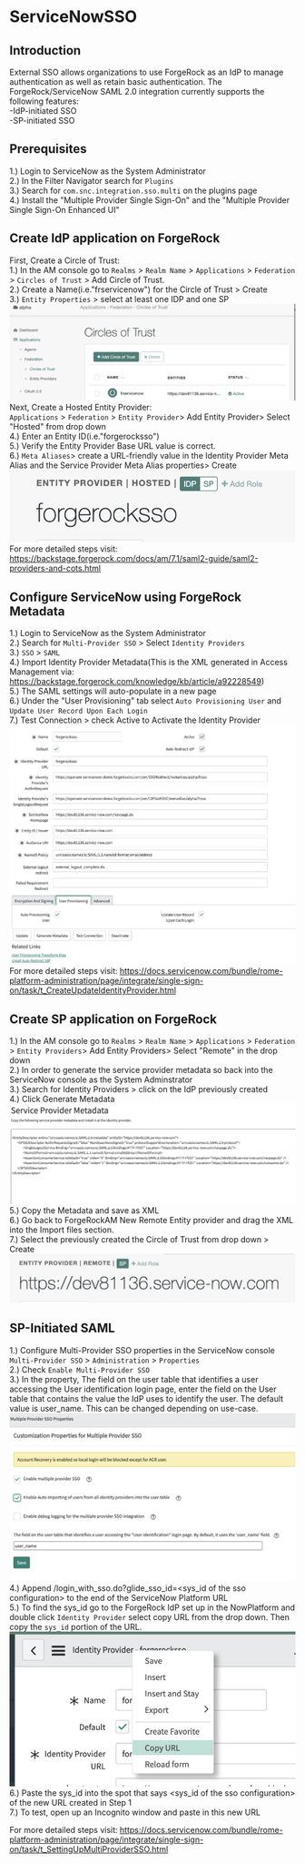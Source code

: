 # ServiceNowSSO
## Introduction
External SSO allows organizations to use ForgeRock as an IdP to manage authentication as well as retain basic authentication.
The ForgeRock/ServiceNow SAML 2.0 integration currently supports the following features: <br/>
-IdP-initiated SSO <br/>
-SP-initiated SSO<br/>

## Prerequisites
1.) Login to ServiceNow as the System Administrator <br /> 
2.) In the Filter Navigator search for `Plugins` <br /> 
3.) Search for `com.snc.integration.sso.multi` on the plugins page <br /> 
4.) Install the "Multiple Provider Single Sign-On" and the "Multiple Provider Single Sign-On Enhanced UI" <br /> 

## Create IdP application on ForgeRock
First, Create a Circle of Trust:<br/>
1.) In the AM console go to `Realms` > `Realm Name` > `Applications` > `Federation` > `Circles of Trust` > Add Circle of Trust. <br/>
2.) Create a Name(i.e."frservicenow") for the Circle of Trust > Create<br/>
3.) `Entity Properties` > select at least one IDP and one SP<br/>
<img src="./images/p1.png" />
<br/>
Next, Create a Hosted Entity Provider:<br/>
`Applications` > `Federation` > `Entity Provider`> Add Entity Provider> Select "Hosted" from drop down<br/>
4.) Enter an Entity ID(i.e."forgerocksso")<br/>
5.) Verify the Entity Provider Base URL value is correct.<br/>
6.) `Meta Aliases`> create a URL-friendly value in the Identity Provider Meta Alias and the Service Provider Meta Alias properties> Create<br/>
<img src="./images/p2.png" />
<br/>
For more detailed steps visit: https://backstage.forgerock.com/docs/am/7.1/saml2-guide/saml2-providers-and-cots.html <br /> 

## Configure ServiceNow using ForgeRock Metadata
1.) Login to ServiceNow as the System Administrator <br/>
2.) Search for `Multi-Provider SSO` > Select `Identity Providers` <br/>
3.) `SSO` > `SAML`<br/>
4.) Import Identity Provider Metadata(This is the XML generated in Access Management via: https://backstage.forgerock.com/knowledge/kb/article/a92228549)<br/>
5.) The SAML settings will auto-populate in a new page<br/>
6.) Under the "User Provisioning" tab select `Auto Provisioning User` and `Update User Record Upon Each Login`<br/>
7.) Test Connection > check Active to Activate the Identity Provider <br/>
<img src="./images/p3.png" />
<br/>
For more detailed steps visit: https://docs.servicenow.com/bundle/rome-platform-administration/page/integrate/single-sign-on/task/t_CreateUpdateIdentityProvider.html <br/>

## Create SP application on ForgeRock 
1.) In the AM console go to `Realms` > `Realm Name` > `Applications` > `Federation` > `Entity Providers`> Add Entity Providers> Select "Remote" in the drop down<br/>
2.) In order to generate the service provider metadata so back into the ServiceNow console as the System Adminstrator<br/>
3.) Search for Identity Providers > click on the IdP previously created<br/>
4.) Click Generate Metadata <br/>
<img src="./images/p5.png" />
<br/>
5.) Copy the Metadata and save as XML <br/>
6.) Go back to ForgeRockAM New Remote Entity provider and drag the XML into the Import files section. <br/>
7.) Select the previously created the Circle of Trust from drop down > Create 
<img src="./images/p4.png" />
<br/>

## SP-Initiated SAML
1.) Configure Multi-Provider SSO properties in the ServiceNow console `Multi-Provider SSO` > `Administration` > `Properties`<br/>
2.) Check `Enable Multi-Provider SSO`<br/>
3.) In the property, The field on the user table that identifies a user accessing the User identification login page, enter the field on the User table that contains the value the IdP uses to identify the user. The default value is user_name. This can be changed depending on use-case. <br/>
<img src="./images/p6.png"  />
<br/>
4.) Append /login_with_sso.do?glide_sso_id=<sys_id of the sso configuration> to the end of the ServiceNow Platform URL <br/>
5.) To find the sys_id go to the ForgeRock IdP set up in the NowPlatform and double click `Identity Provider` select copy URL from the drop down. Then copy the `sys_id` portion of the URL. <br/>
<img src="./images/p7.png"  />
<br/>
6.) Paste the sys_id into the spot that says <sys_id of the sso configuration> of the new URL created in Step 1 <br/>
7.) To test, open up an Incognito window and paste in this new URL 

For more detailed steps visit: https://docs.servicenow.com/bundle/rome-platform-administration/page/integrate/single-sign-on/task/t_SettingUpMultiProviderSSO.html 